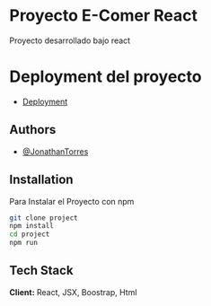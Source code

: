 
# Proyecto E-Comer React

Proyecto desarrollado bajo react


# Deployment del proyecto
 
 - [Deployment](https://ecommerce-cels.netlify.app/)


## Authors

- [@JonathanTorres](https://github.com/Racknar0)


## Installation

Para Instalar el Proyecto con npm

```bash
git clone project
npm install
cd project
npm run
```
    
## Tech Stack

**Client:** React, JSX, Boostrap, Html
